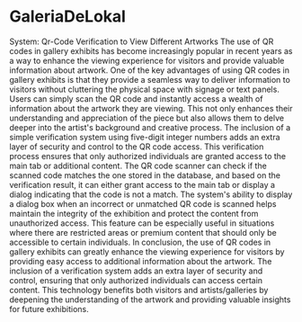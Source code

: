 # GaleriaDeLokal
System: Qr-Code Verification to View Different Artworks
The use of QR codes in gallery exhibits has become increasingly popular in recent years as a way to
enhance the viewing experience for visitors and provide valuable information about artwork. One of the
key advantages of using QR codes in gallery exhibits is that they provide a seamless way to deliver
information to visitors without cluttering the physical space with signage or text panels. Users can simply
scan the QR code and instantly access a wealth of information about the artwork they are viewing. This not
only enhances their understanding and appreciation of the piece but also allows them to delve deeper into
the artist's background and creative process.
The inclusion of a simple verification system using five-digit integer numbers adds an extra layer of
security and control to the QR code access. This verification process ensures that only authorized
individuals are granted access to the main tab or additional content. The QR code scanner can check if the
scanned code matches the one stored in the database, and based on the verification result, it can either grant
access to the main tab or display a dialog indicating that the code is not a match.
The system's ability to display a dialog box when an incorrect or unmatched QR code is scanned
helps maintain the integrity of the exhibition and protect the content from unauthorized access. This feature
can be especially useful in situations where there are restricted areas or premium content that should only be
accessible to certain individuals.
In conclusion, the use of QR codes in gallery exhibits can greatly enhance the viewing experience
for visitors by providing easy access to additional information about the artwork. The inclusion of a
verification system adds an extra layer of security and control, ensuring that only authorized individuals can
access certain content. This technology benefits both visitors and artists/galleries by deepening the
understanding of the artwork and providing valuable insights for future exhibitions.
